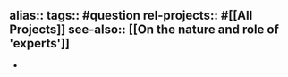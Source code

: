 alias::
tags:: #question 
rel-projects:: #[[All Projects]] 
see-also:: [[On the nature and role of 'experts']]
-
-